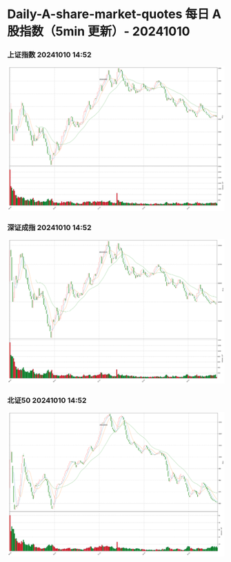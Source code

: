 
# Daily-A-share-market-quotes 每日 A 股指数（5min 更新）- 20241010

### 上证指数 20241010 14:52
![](./fig/2024/10/20241010-sh000001.png)

### 深证成指 20241010 14:52
![](./fig/2024/10/20241010-sz399001.png)

### 北证50 20241010 14:52
![](./fig/2024/10/20241010-bj899050.png)
